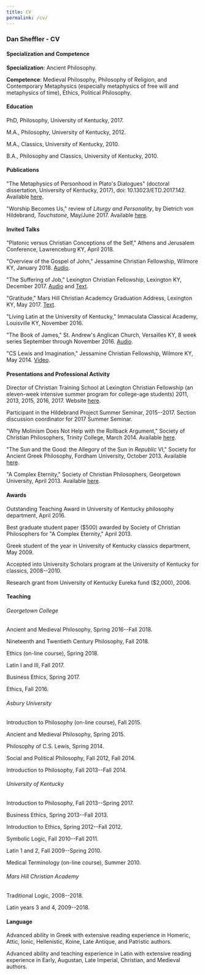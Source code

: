 ```yaml
---
title: CV
permalink: /cv/
---
```


### Dan Sheffler - CV ###



#### Specialization and Competence ####

**Specialization**:
    Ancient Philosophy.

**Competence**:
    Medieval Philosophy, Philosophy of Religion, and Contemporary Metaphysics (especially metaphysics of free will and metaphysics of time), Ethics, Political Philosophy.

#### Education ####

PhD, Philosophy, University of Kentucky, 2017.

M.A., Philosophy, University of Kentucky, 2012.

M.A., Classics, University of Kentucky, 2010.

B.A., Philosophy and Classics, University of Kentucky, 2010.


#### Publications ####

"The Metaphysics of Personhood in Plato's Dialogues" (doctoral dissertation, University of Kentucky, 2017), doi: 10.13023/ETD.2017.142.  Available [here](http://uknowledge.uky.edu/philosophy_etds/16/).

"Worship Becomes Us," review of *Liturgy and Personality*, by Dietrich von Hildebrand, *Touchstone*, May/June 2017.  Available [here](http://www.touchstonemag.com/archives/article.php?id=30-03-055-b).


#### Invited Talks ####

"Platonic versus Christian Conceptions of the Self," Athens and Jerusalem Conference, Lawrenceburg KY, April 2018.

"Overview of the Gospel of John," Jessamine Christian Fellowship, Wilmore KY, January 2018.  [Audio](http://jcfky.com/sermons/dan-sheffler-on-the-book-of-john/).

"The Suffering of Job," Lexington Christian Fellowship, Lexington KY, December 2017.  [Audio](http://lcf.cfchurches.com/sermons/job/) and [Text](http://dansheffler.com/blog/2018-02-05-job-teaching/).

"Gratitude," Mars Hill Christian Academcy Graduation Address,  Lexington KY, May 2017.  [Text](http://www.dansheffler.com/blog/2017-05-20-gratitude/).

"Living Latin at the University of Kentucky,"  Immaculata Classical Academy, Louisville KY, November 2016.

"The Book of James,"  St. Andrew's Anglican Church, Versailles KY, 8 week series September through November 2016.  [Audio](http://standrewsky.org/?page_id=3234).

"CS Lewis and Imagination,"  Jessamine Christian Fellowship, Wilmore KY, May 2014.  [Video](https://www.youtube.com/watch?v=GsJtA9E7FcE).



#### Presentations and Professional Activity ####

Director of Christian Training School at Lexington Christian Fellowship (an eleven-week intensive summer program for college-age students) 2011, 2013, 2015, 2016, 2017.  Website [here](http://www.ucfky.com/cts/).

Participant in the Hildebrand Project Summer Seminar, 2015--2017.  Section discussion coordinator for 2017 Summer Seminar.

"Why Molinism Does Not Help with the Rollback Argument," Society of Christian Philosophers, Trinity College, March 2014.  Available [here](http://dansheffler.com/pdfs/Molinism-and-Rollback.pdf).

"The Sun and the Good: the Allegory of the Sun in *Republic* VI," Society for Ancient Greek Philosophy, Fordham University, October 2013.  Available [here](http://dansheffler.com/pdfs/The-Sun-and-the-Good.pdf).

"A Complex Eternity," Society of Christian Philosophers, Georgetown University, April 2013.  Available [here](http://dansheffler.com/pdfs/A-Complex-Eternity.pdf).


#### Awards ####

Outstanding Teaching Award in University of Kentucky philosophy department, April 2016.

Best graduate student paper ($500) awarded by Society of Christian Philosophers for "A Complex Eternity," April 2013.

Greek student of the year in University of Kentucky classics department, May 2009.

Accepted into University Scholars program at the University of Kentucky for classics, 2008--2010.

Research grant from University of Kentucky Eureka fund ($2,000), 2006.



#### Teaching ####

###### Georgetown College ######

Ancient and Medieval Philosophy, Spring 2016--Fall 2018.

Nineteenth and Twentieth Century Philosophy, Fall 2018.

Ethics (on-line course), Spring 2018.

Latin I and III, Fall 2017.

Business Ethics, Spring 2017.

Ethics, Fall 2016.


###### Asbury University ######

Introduction to Philosophy (on-line course), Fall 2015.

Ancient and Medieval Philosophy, Spring 2015.

Philosophy of C.S. Lewis, Spring 2014.

Social and Political Philosophy, Fall 2012, Fall 2014.

Introduction to Philosophy, Fall 2013--Fall 2014.


###### University of Kentucky ######

Introduction to Philosophy, Fall 2013--Spring 2017.

Business Ethics, Spring 2013--Fall 2013.

Introduction to Ethics, Spring 2012--Fall 2012.

Symbolic Logic, Fall 2010--Fall 2011.

Latin 1 and 2, Fall 2009--Spring 2010.

Medical Terminology (on-line course), Summer 2010.


###### Mars Hill Christian Academy ######

Traditional Logic, 2008--2018.

Latin years 3 and 4, 2009--2018.



#### Language ####

Advanced ability in Greek with extensive reading experience in Homeric, Attic, Ionic, Hellenistic, Koine, Late Antique, and Patristic authors.

Advanced ability and teaching experience in Latin with extensive reading experience in Early, Augustan, Late Imperial, Christian, and Medieval authors.


